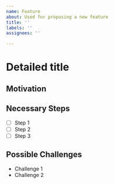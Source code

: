 ```yaml
---
name: Feature
about: Used for proposing a new feature
title: ''
labels: ''
assignees: ''

---
```


# Detailed title

## Motivation
<!-- Briefly describe the motivation behind this issue. Why is this change or feature necessary? -->

## Necessary Steps
<!-- List the steps necessary to implement this feature. This can be a checklist. -->

- [ ] Step 1
- [ ] Step 2
- [ ] Step 3

## Possible Challenges
<!-- Discuss any potential challenges or complexities that might arise in the implementation of this feature. -->

- Challenge 1
- Challenge 2
